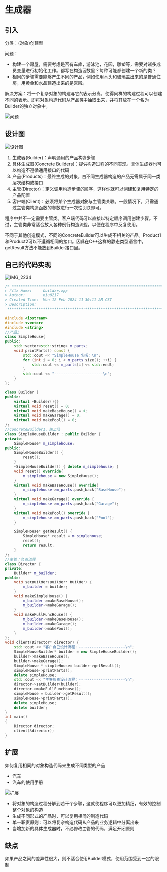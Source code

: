 # 生成器

## 引入

分类：(对象)创建型

问题：

+ 构建一个房屋，需要考虑是否有车库，游泳池，花园，雕塑等，需要对诸多成员变量进行初始化工作。都写在构造函数里？每种可能都创建一个新的类？
+ 相同的步骤需要能够产生不同的产品，例如使用木头和玻璃盖出来的是普通住房，用黄金和水晶建造出来的是宫殿。

解决方案：将一个复杂对象的构建与它的表示分离，使得同样的构建过程可以创建不同的表示。即将对象构造代码从产品类中抽取出来，并将其放在一个名为Builder的独立对象中。

![问题](Builder.assets/问题.png) 

## 设计图

![设计图](Builder.assets/设计图.png) 

1. 生成器(Builder)：声明通用的产品构造步骤
2. 具体生成器(Concrete Builders)：提供构造过程的不同实现。具体生成器也可以构造不遵循通用接口的代码
3. 产品(Products)：最终生成的对象，由不同生成器构造的产品无需属于同一类层次结构或接口
4. 主管(Director)：定义调用构造步骤的顺序，这样你就可以创建和复用特定的产品配置
5. 客户端(Client)：必须将某个生成器对象与主管类关联。一般情况下，只需通过主管类构造函数的参数进行一次性关联即可。

程序中并不一定需要主管类。客户端代码可以直接以特定顺序调用创建步骤。不过，主管类非常适合放入各种例行构造流程，以便在程序中反复使用。

不同于其他创造模式，不同的ConcreteBuilder可以生成不相关的产品。Product1和Product2可以不遵循相同的接口。因此在C++这样的静态类型语言中，getResult方法不能放到Builder接口里。

## 自己的代码实现

![IMG_2234](Builder.assets/IMG_2234.jpg) 

```c++
/* ************************************************************************
> File Name:     Builder.cpp
> Author:        niu0217
> Created Time:  Mon 12 Feb 2024 11:30:11 AM CST
> Description:
 ************************************************************************/

#include <iostream>
#include <vector>
#include <string>
//产品1
class SimpleHouse{
public:
    std::vector<std::string> m_parts;
    void printParts() const {
        std::cout << "SimpleHouse 包括：\n";
        for (int i = 0; i < m_parts.size(); ++i) {
            std::cout << m_parts[i] << std::endl;
        }
        std::cout << "----------------------\n";
    }
};

class Builder {
public:
    virtual ~Builder(){}
    virtual void reset() = 0;
    virtual void makeBaseHouse() = 0;
    virtual void makeGarage() = 0;
    virtual void makePool() = 0;
};
//concreteBuilder1，施工队
class SimpleHouseBuilder : public Builder {
private:
    SimpleHouse* m_simplehouse;
public:
    SimpleHouseBuilder() {
        reset();
    }
    ~SimpleHouseBuilder() { delete m_simplehouse; }
    void reset() override{
        m_simplehouse = new SimpleHouse();
    }
    virtual void makeBaseHouse() override{
        m_simplehouse->m_parts.push_back("BaseHouse");
    }
    virtual void makeGarage() override {
        m_simplehouse->m_parts.push_back("Garage");
    }
    virtual void makePool() override {
        m_simplehouse->m_parts.push_back("Pool");
    }

    SimpleHouse* getResult() {
        SimpleHouse* result = m_simplehouse;
        reset();
        return result;
    }
};
//主管：负责流程
class Director {
private:
    Builder* m_builder;
public:
    void setBuilder(Builder* builder) {
        m_builder = builder;
    }
    void makeSimpleHouse() {
        m_builder->makeBaseHouse();
        m_builder->makeGarage();
    }
    void makeFullFuncHouse() {
        m_builder->makeBaseHouse();
        m_builder->makeGarage();
        m_builder->makePool();
    }
};
void client(Director* director) {
    std::cout << "客户自己设计流程：---------------------\n";
    SimpleHouseBuilder* builder = new SimpleHouseBuilder();
    builder->makeBaseHouse();
    builder->makeGarage();
    SimpleHouse * simpleHouse= builder->getResult();
    simpleHouse->printParts();
    delete simpleHouse;
    std::cout << "主管负责设计流程：---------------------\n";
    director->setBuilder(builder);
    director->makeFullFuncHouse();
    simpleHouse = builder->getResult();
    simpleHouse->printParts();
    delete simpleHouse;
    delete builder;
}
int main()
{
    Director director;
    client(&director);
}
```

## 扩展

如何复用相同的对象构造代码来生成不同类型的产品

+ 汽车
+ 汽车的使用手册

![扩展](Builder.assets/扩展.png) 

+ 将对象的构造过程分解到若干个步骤，这就使程序可以更加精细，有效的控制整个对象的构造
+ 生成不同形式的产品时，可以复用相同的制造代码
+ 单一职责原则：可以将复杂构造代码从产品的业务逻辑中分离出来
+ 当增加新的具体生成器时，不必修改主管的代码，满足开闭原则

## 缺点

如果产品之间的差异性很大，则不适合使用Builder模式，使用范围受到一定的限制

